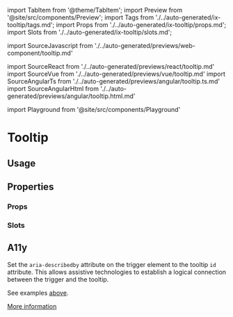 import TabItem from '@theme/TabItem';
import Preview from '@site/src/components/Preview';
import Tags from './../auto-generated/ix-tooltip/tags.md';
import Props from './../auto-generated/ix-tooltip/props.md';
import Slots from './../auto-generated/ix-tooltip/slots.md';

import SourceJavascript from './../auto-generated/previews/web-component/tooltip.md'

import SourceReact from './../auto-generated/previews/react/tooltip.md'
import SourceVue from './../auto-generated/previews/vue/tooltip.md'
import SourceAngularTs from './../auto-generated/previews/angular/tooltip.ts.md'
import SourceAngularHtml from './../auto-generated/previews/angular/tooltip.html.md'

import Playground from '@site/src/components/Playground'

# Tooltip

<Tags />

## Usage

<Playground
name="tooltip"
examplesByName>
</Playground>

## Properties

### Props

<Props />

### Slots

<Slots />

## A11y

Set the `aria-describedby` attribute on the trigger element to the tooltip `id` attribute. This allows assistive technologies to establish a logical connection between the trigger and the tooltip. 

See examples [above](#usage). 

[More information](https://www.w3.org/WAI/ARIA/apg/patterns/tooltip/)

